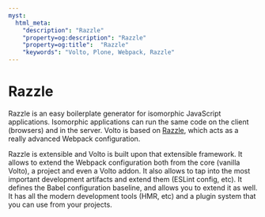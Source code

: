 ```yaml
---
myst:
  html_meta:
    "description": "Razzle"
    "property=og:description": "Razzle"
    "property=og:title":  "Razzle"
    "keywords": "Volto, Plone, Webpack, Razzle"
---
```


# Razzle

Razzle is an easy boilerplate generator for isomorphic JavaScript applications.
Isomorphic applications can run the same code on the client (browsers) and in the server.
Volto is based on [Razzle](https://razzlejs.org), which acts as a really advanced Webpack configuration.

Razzle is extensible and Volto is built upon that extensible framework.
It allows to extend the Webpack configuration both from the core (vanilla Volto), a project and even a Volto addon.
It also allows to tap into the most important development artifacts and extend them (ESLint config, etc).
It defines the Babel configuration baseline, and allows you to extend it as well.
It has all the modern development tools (HMR, etc) and a plugin system that you can use from your projects.
